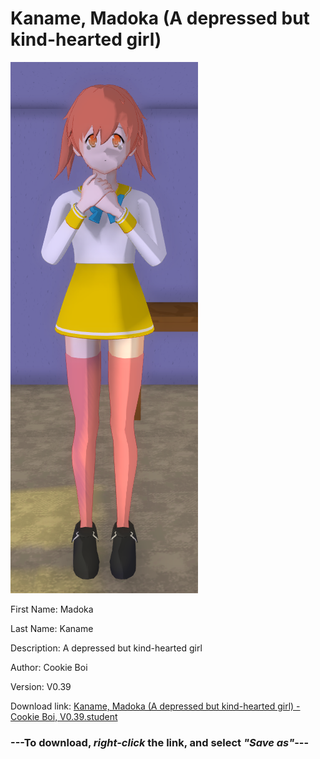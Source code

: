 # Kaname, Madoka (A depressed but kind-hearted girl)

<img src = "https://raw.githubusercontent.com/Arbiter1223/Daigaku-Gurashi-Custom-Students/master/Students/Files/Kaname%2C%20Madoka%20(A%20depressed%20but%20kind-hearted%20girl).png">

First Name: Madoka

Last Name: Kaname

Description: A depressed but kind-hearted girl

Author: Cookie Boi

Version: V0.39

Download link: <a href="https://raw.githubusercontent.com/Arbiter1223/Daigaku-Gurashi-Custom-Students/master/Students/Files/Kaname%2C%20Madoka%20(A%20depressed%20but%20kind-hearted%20girl)%20-%20Cookie%20Boi%2C%20V0.39.student">Kaname, Madoka (A depressed but kind-hearted girl) - Cookie Boi, V0.39.student</a>

### ---**To download, _right-click_ the link, and select _"Save as"_**---
